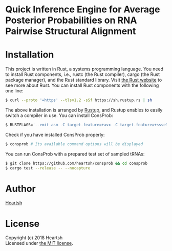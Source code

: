 # Quick Inference Engine for Average Posterior Probabilities on RNA Pairwise Structural Alignment
# Installation
This project is written in Rust, a systems programming language.
You need to install Rust components, i.e., rustc (the Rust compiler), cargo (the Rust package manager), and the Rust standard library.
Visit [the Rust website](https://www.rust-lang.org) to see more about Rust.
You can install Rust components with the following one line:
```bash
$ curl --proto '=https' --tlsv1.2 -sSf https://sh.rustup.rs | sh
```
The above installation is arranged by [Rustup](https://github.com/rust-lang-nursery/rustup.rs), and Rustup enables to easily switch a compiler in use.
You can install ConsProb: 
```bash
$ RUSTFLAGS='--emit asm -C target-feature=+avx -C target-feature=+ssse3 -C target-feature=+mmx' cargo install consprob # AVX, SSE, and MMX enabled for rustc (another example: RUSTFLAGS='--emit asm -C target-feature=+avx2 -C target-feature=+ssse3 -C target-feature=+mmx -C target-feature=+fma')
```
Check if you have installed ConsProb properly:
```bash
$ consprob # Its available command options will be displayed
```
You can run ConsProb with a prepared test set of sampled tRNAs:
```bash
$ git clone https://github.com/heartsh/consprob && cd consprob
$ cargo test --release -- --nocapture
```

# Author
[Heartsh](https://github.com/heartsh)

# License
Copyright (c) 2018 Heartsh  
Licensed under [the MIT license](http://opensource.org/licenses/MIT).
